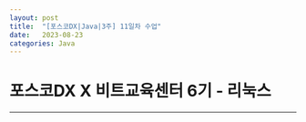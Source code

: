 ```yaml
---
layout: post
title:  "[포스코DX|Java|3주] 11일차 수업"
date:   2023-08-23
categories: Java
---
```

# 포스코DX X 비트교육센터 6기 - 리눅스

--- 

### 
